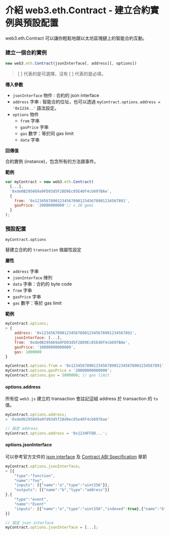 # 介紹 web3.eth.Contract - 建立合約實例與預設配置

web3.eth.Contract 可以讓你輕鬆地跟以太坊區塊鏈上的智能合約互動。

### 建立一個合約實例

```js
new web3.eth.Contract(jsonInterface[, address][, options])
```

> [ ] 代表的是可選擇，沒有 [ ] 代表的是必填。

**傳入參數**

* `jsonInterface` 物件 : 合約的 json interface
* `address` 字串 : 智能合約位址，也可以透過 `myContract.options.address = '0x1234..'` 語法設定。
* `options` 物件
  * `from` 字串
  * `gasPrice` 字串
  * `gas` 數字：等於同 gas limit
  * `data` 字串

**回傳值**

合約實例 (instance)，包含所有的方法跟事件。

**範例**

```js
var myContract = new web3.eth.Contract(
  [...],
  '0xde0B295669a9FD93d5F28D9Ec85E40f4cb697BAe',
  {
    from: '0x1234567890123456789012345678901234567891',
    gasPrice: '20000000000'// = 20 gwei
  }
);
```

### 預設配置

```
myContract.options
```

替建立合約的 `transaction` 做屬性設定

**屬性**

* `address` 字串
* `jsonInterface` 陣列
* `data` 字串：合約的 byte code
* `from` 字串
* `gasPrice` 字串
* `gas` 數字：等於 gas limit

**範例**

```js
myContract.options;
> {
    address: '0x1234567890123456789012345678901234567891',
    jsonInterface: [...],
    from: '0xde0B295669a9FD93d5F28D9Ec85E40f4cb697BAe',
    gasPrice: '10000000000000',
    gas: 1000000
}

myContract.options.from = '0x1234567890123456789012345678901234567891';
myContract.options.gasPrice = '20000000000000';
myContract.options.gas = 5000000; // gas limit
```

#### options.address

所有從 `web3.js` 建立的 transaction 會註記這組 address 於 transaction 的 `to` 值。

```js
myContract.options.address;
> '0xde0b295669a9fd93d5f28d9ec85e40f4cb697bae'

// 設定 address
myContract.options.address = '0x1234FFDD...';
```

#### options.jsonInterface

可以參考官方文件的 [json interface](thedocs.io/en/1.0/glossary.html#glossary-json-interface) 及 [Contract ABI Specification](https://solidity.readthedocs.io/en/develop/abi-spec.html) 章節

```js
myContract.options.jsonInterface;
> [{
    "type":"function",
    "name":"foo",
    "inputs": [{"name":"a","type":"uint256"}],
    "outputs": [{"name":"b","type":"address"}]
},{
    "type":"event",
    "name":"Event"
    "inputs": [{"name":"a","type":"uint256","indexed":true},{"name":"b","type":"bytes32","indexed":false}],
}]

// 設定 json interface
myContract.options.jsonInterface = [...];
```
